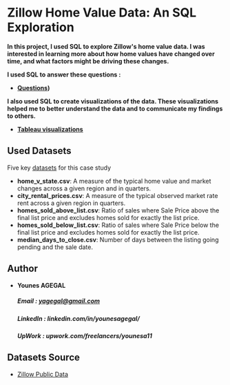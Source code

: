 # Zillow Home Value Data: An SQL Exploration

<strong>In this project, I used SQL to explore Zillow's home value data. I was interested in learning more about how home values have changed over time, and what factors might be driving these changes.

I used SQL to answer these questions :

- [Questions](https://github.com/httpyns/zillow_home_value_analysis_2023/blob/main/questionnaire/README.md))
  
I also used SQL to create visualizations of the data. These visualizations helped me to better understand the data and to communicate my findings to others.
- [Tableau visualizations ](https://www.example.com) </strong>


## Used Datasets

 Five key [datasets](https://www.example.com) for this case study

  - <strong>home_v_state.csv</strong>: A measure of the typical home value and market changes across a given region and in quarters.
- <strong>city_rental_prices.csv</strong>: A measure of the typical observed market rate rent across a given region in quarters.
- <strong>homes_sold_above_list.csv</strong>: Ratio of sales where Sale Price above the final list price and excludes homes sold for exactly the list price.
- <strong>homes_sold_below_list.csv</strong>: Ratio of sales where Sale Price below the final list price and excludes homes sold for exactly the list price.
- <strong>median_days_to_close.csv</strong>: Number of days between the listing going pending and the sale date.



## Author

  - **Younes AGEGAL**
       ##### Email : yagegal@gmail.com
       ##### LinkedIn : linkedin.com/in/younesagegal/
       ##### UpWork : upwork.com/freelancers/younesa11


## Datasets Source
- [Zillow Public Data](https://www.zillow.com/research/data/)

